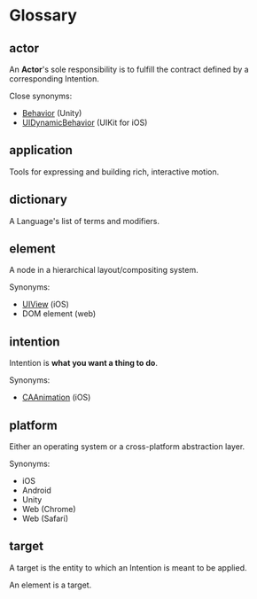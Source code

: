 # Glossary

## actor

An **Actor**'s sole responsibility is to fulfill the contract defined by a corresponding Intention.

Close synonyms:

- [Behavior](http://docs.unity3d.com/ScriptReference/Behaviour.html) (Unity)
- [UIDynamicBehavior](https://developer.apple.com/library/ios/documentation/UIKit/Reference/UIDynamicBehavior_Class/) (UIKit for iOS)

## application

Tools for expressing and building rich, interactive motion.

## dictionary

A Language's list of terms and modifiers.

## element

A node in a hierarchical layout/compositing system.

Synonyms:

- [UIView](https://developer.apple.com/library/ios/documentation/UIKit/Reference/UIView_Class/) (iOS)
- DOM element (web)

## intention

Intention is **what you want a thing to do**.

Synonyms:

- [CAAnimation](https://developer.apple.com/library/ios/documentation/GraphicsImaging/Reference/CAAnimation_class/) (iOS)

## platform

Either an operating system or a cross-platform abstraction layer.

Synonyms:

- iOS
- Android
- Unity
- Web (Chrome)
- Web (Safari)

## target

A target is the entity to which an Intention is meant to be applied.

An element is a target.